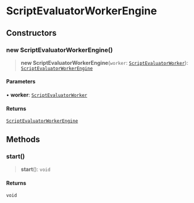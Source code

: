 # ScriptEvaluatorWorkerEngine

## Constructors

### new ScriptEvaluatorWorkerEngine()

> **new ScriptEvaluatorWorkerEngine**(`worker`: [`ScriptEvaluatorWorker`](../../types/classes/ScriptEvaluatorWorker.md)): [`ScriptEvaluatorWorkerEngine`](ScriptEvaluatorWorkerEngine.md)

#### Parameters

• **worker**: [`ScriptEvaluatorWorker`](../../types/classes/ScriptEvaluatorWorker.md)

#### Returns

[`ScriptEvaluatorWorkerEngine`](ScriptEvaluatorWorkerEngine.md)

## Methods

### start()

> **start**(): `void`

#### Returns

`void`

